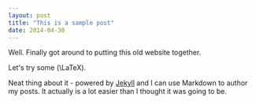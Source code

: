 ```yaml
---
layout: post
title: "This is a sample post"
date: 2014-04-30
---
```


Well. Finally got around to putting this old website together. 

Let's try some \(\LaTeX\)\.

Neat thing about it - powered by [Jekyll](http://jekyllrb.com) and I can use Markdown to author my posts. It actually is a lot easier than I thought it was going to be.
